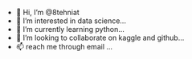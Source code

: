 - 👋 Hi, I’m @8tehniat
- 👀 I’m interested in data science...
- 🌱 I’m currently learning python...
- 💞️ I’m looking to collaborate on kaggle and github...
- 📫 reach me through email ...

<!---
8tehniat/8tehniat is a ✨ special ✨ repository because its `README.md` (this file) appears on your GitHub profile.
You can click the Preview link to take a look at your changes.
--->
